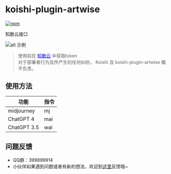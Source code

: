 # koishi-plugin-artwise

[![npm](https://img.shields.io/npm/v/koishi-plugin-artwise?style=flat-square)](https://www.npmjs.com/package/koishi-plugin-artwise)

知数云接口

![alt 示例](https://raw.githubusercontent.com/initialencounter/mykoishi/master/screenshot/artwise.png)
> 使用前在 <a style="color:blue" href="https://data.zhishuyun.com/documents">知数云</a> 中获取token<br>
对于部署者行为及所产生的任何纠纷， Koishi 及 koishi-plugin-artwise 概不负责。<br>
## 使用方法

| 功能 | 指令 |
|  ----  | ----  |
| midjourney | mj |
| ChatGPT 4 | mai |
| ChatGPT 3.5 | wai |



## 问题反馈
* QQ群：399899914<br>
* 小伙伴如果遇到问题或者有新的想法，欢迎到[这里](https://github.com/initialencounter/mykoishi/issues)反馈哦~
